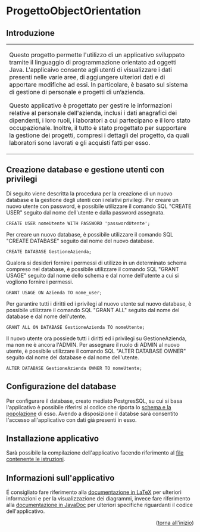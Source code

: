 <a name="readme-top"></a>
# ProgettoObjectOrientation

## Introduzione

<table>
<tr>
<td>

Questo progetto permette l'utilizzo di un applicativo sviluppato tramite il linguaggio di programmazione orientato ad oggetti Java. L'applicaivo consente agli utenti di visualizzare i dati presenti nelle varie aree, di aggiungere ulteriori dati e di apportare modifiche ad essi. In particolare, è basato sul sistema di gestione di personale e progetti di un’azienda.

Questo applicativo è progettato per gestire le informazioni relative al personale dell'azienda, inclusi i dati anagrafici dei dipendenti, i loro ruoli, i laboratori a cui partecipano e il loro stato occupazionale. Inoltre, il tutto è stato progettato per supportare la gestione dei progetti, compresi i dettagli del progetto, da quali laboratori sono lavorati e gli acquisti fatti per esso.

</td>
</tr>
</table>

## Creazione database e gestione utenti con privilegi

Di seguito viene descritta la procedura per la creazione di un nuovo database e la gestione degli utenti con i relativi privilegi. Per creare un nuovo utente con password, è possibile utilizzare il comando SQL "CREATE USER" seguito dal nome dell'utente e dalla password assegnata.

```
CREATE USER nomeUtente WITH PASSWORD 'passwordUtente';   
```

Per creare un nuovo database, è possibile utilizzare il comando SQL "CREATE DATABASE" seguito dal nome del nuovo database.

```
CREATE DATABASE GestioneAzienda;   
```

Qualora si desideri fornire i permessi di utilizzo in un determinato schema compreso nel database, è possibile utilizzare il comando SQL "GRANT USAGE" seguito dal nome dello schema e dal nome dell'utente a cui si vogliono fornire i permessi.

```
GRANT USAGE ON Azienda TO nome_user;
```

Per garantire tutti i diritti ed i privilegi al nuovo utente sul nuovo database, è possibile utilizzare il comando SQL "GRANT ALL" seguito dal nome del database e dal nome dell'utente. 

```
GRANT ALL ON DATABASE GestioneAzienda TO nomeUtente;
```

Il nuovo utente ora possiede tutti i diritti ed i privilegi su GestioneAzienda, ma non ne è ancora l'ADMIN. Per assegnare il ruolo di ADMIN al nuovo utente, è possibile utilizzare il comando SQL "ALTER DATABASE OWNER" seguito dal nome del database e dal nome dell'utente.

```
ALTER DATABASE GestioneAzienda OWNER TO nomeUtente;
```

## Configurazione del database

Per configurare il database, creato mediato PostgresSQL, su cui si basa l'applicativo è possibile riferirsi al codice che riporta lo [schema e la popolazione](https://github.com/ProgettoGestioneAzienda/Object_Orientation/blob/main/Database/schema%2Bpopolazione.sql) di esso. Avendo a disposizione il databse sarà consentito l'accesso all'applicativo con dati già presenti in esso.

## Installazione applicativo

Sarà possibile la compilazione dell'applicativo facendo riferimento al [file contenente le istruzioni](https://github.com/ProgettoGestioneAzienda/Object_Orientation/tree/main/SIRIUS/src/main/java). 

## Informazioni sull'applicativo

É consigliato fare riferimento alla [documentazione in LaTeX](https://github.com/ProgettoGestioneAzienda/Object_Orientation/blob/main/Sistema%20di%20gestione%20di%20personale%20e%20progetti%20-%20Progetto%20Object%20Orientation.pdf) per ulteriori informazioni e per la visualizzazione dei diagrammi, invece fare riferimento alla [documentazione in JavaDoc](https://raw.githack.com/ProgettoGestioneAzienda/Object_Orientation/main/DocumentazioneJavaDoc/index.html) per ulteriori specifiche riguardanti il codice dell'applicativo.

<p align="right">(<a href="#readme-top">torna all'inizio</a>)</p>
